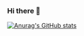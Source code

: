 ### Hi there 👋

<!--
**scjoaoantonio/scjoaoantonio** is a ✨ _special_ ✨ repository because its `README.md` (this file) appears on your GitHub profile.

Here are some ideas to get you started:

- 🔭 I'm currently studying
- 🌱 I’m currently learning web design
- 🧐 How to reach me:
  [Reddit](https://www.reddit.com/user/scjoaoantonio)
  [Twitch](https://www.twitch.tv/scjoaoantonio)
  [Youtube](https://www.youtube.com/user/NotsuruMine)
-->
[![Anurag's GitHub stats](https://github-readme-stats.vercel.app/apiscjoaoantonioanuraghazra)](https://github.com/anuraghazra/github-readme-stats)
